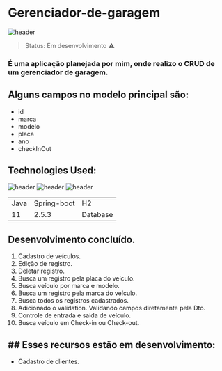# Gerenciador-de-garagem

![header](https://user-images.githubusercontent.com/90796699/228731161-7989bc6c-ac27-4b05-87b4-13cec307e199.png)

> Status: Em desenvolvimento ⚠️

### É uma aplicação planejada por mim, onde realizo o CRUD de um gerenciador de garagem.

## Alguns campos no modelo principal são:

+ id 
+ marca
+ modelo
+ placa
+ ano
+ checkInOut

## Technologies Used:
![header](https://user-images.githubusercontent.com/90796699/228732700-385f1245-70e2-4afa-8fcb-3838c43cc3d1.png)
![header](https://user-images.githubusercontent.com/90796699/228732963-6bafac5b-bb12-4e8d-b72a-47b3798f7bc3.png)
![header](https://user-images.githubusercontent.com/90796699/229381110-73a2592a-5e58-4948-ae38-a179cc119e10.png)
<table>
  <tr>
    <td>Java</td>
    <td>Spring-boot</td>
    <td>H2</td>
  </tr>
  <tr>
    <td>11</td>
    <td>2.5.3</td>
    <td>Database</td>
  </tr>
</table>

## Desenvolvimento concluído.

1) Cadastro de veículos.
2) Edição de registro.
3) Deletar registro.
4) Busca um registro pela placa do veículo.
5) Busca veículo por marca e modelo.
6) Busca um registro pela marca do veículo.
7) Busca todos os registros cadastrados.
8) Adicionado o validation. Validando campos diretamente pela Dto.
9) Controle de entrada e saida de veículo.
10) Busca veículo em Check-in ou Check-out.  

## ## Esses recursos estão em desenvolvimento:

- Cadastro de clientes.
